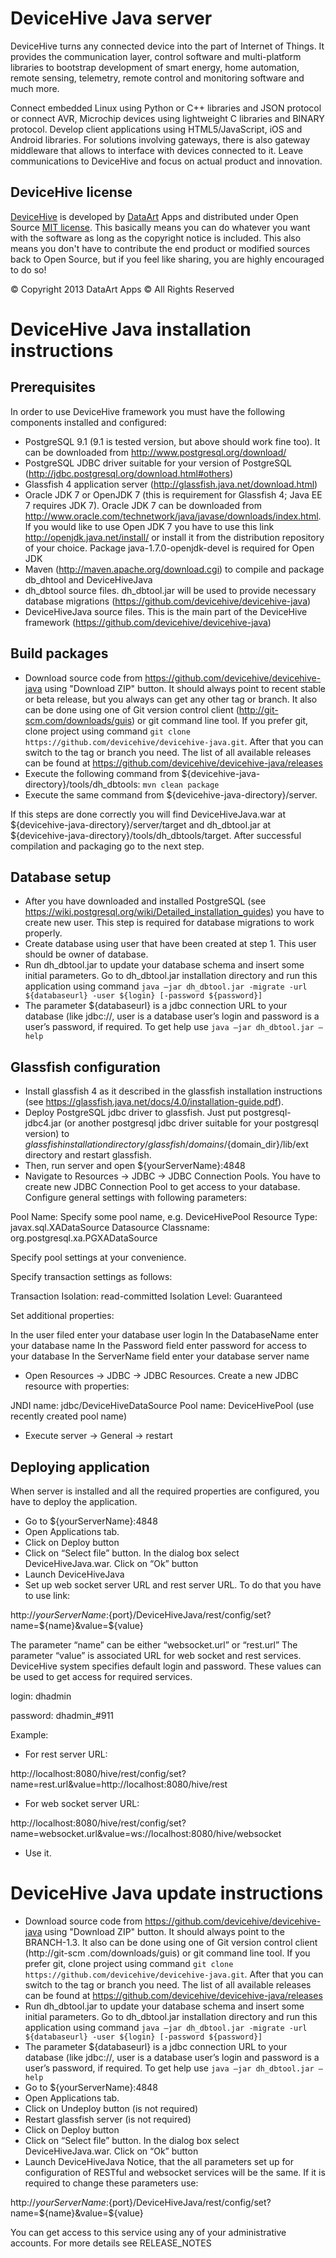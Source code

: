 DeviceHive Java server
======================

[DeviceHive]: http://devicehive.com "DeviceHive framework"
[DataArt]: http://dataart.com "DataArt"

DeviceHive turns any connected device into the part of Internet of Things.
It provides the communication layer, control software and multi-platform
libraries to bootstrap development of smart energy, home automation, remote
sensing, telemetry, remote control and monitoring software and much more.

Connect embedded Linux using Python or C++ libraries and JSON protocol or
connect AVR, Microchip devices using lightweight C libraries and BINARY protocol.
Develop client applications using HTML5/JavaScript, iOS and Android libraries.
For solutions involving gateways, there is also gateway middleware that allows
to interface with devices connected to it. Leave communications to DeviceHive
and focus on actual product and innovation.

DeviceHive license
------------------

[DeviceHive] is developed by [DataArt] Apps and distributed under Open Source
[MIT license](http://en.wikipedia.org/wiki/MIT_License). This basically means
you can do whatever you want with the software as long as the copyright notice
is included. This also means you don't have to contribute the end product or
modified sources back to Open Source, but if you feel like sharing, you are
highly encouraged to do so!

&copy; Copyright 2013 DataArt Apps &copy; All Rights Reserved

DeviceHive Java installation instructions
=========================================

Prerequisites
-------------
In order to use DeviceHive framework you must have the following components installed and configured:
* PostgreSQL 9.1 (9.1 is tested version, but above should work fine too). It can be downloaded from http://www.postgresql.org/download/
* PostgreSQL JDBC driver suitable for your version of PostgreSQL (http://jdbc.postgresql.org/download.html#others)
* Glassfish 4 application server (http://glassfish.java.net/download.html)
* Oracle JDK 7 or OpenJDK 7 (this is requirement for Glassfish 4; Java EE 7 requires JDK 7). Oracle JDK 7 can be
downloaded from http://www.oracle.com/technetwork/java/javase/downloads/index.html. If you would like to use Open JDK
 7 you have to use this link http://openjdk.java.net/install/ or install it from the distribution repository of your
 choice. Package java-1.7.0-openjdk-devel is required for Open JDK
* Maven (http://maven.apache.org/download.cgi) to compile and package db_dhtool and DeviceHiveJava 
* dh_dbtool source files. dh_dbtool.jar will be used to provide necessary database migrations (https://github.com/devicehive/devicehive-java)
* DeviceHiveJava source files. This is the main part of the DeviceHive framework (https://github.com/devicehive/devicehive-java)


Build packages
--------------
* Download source code from https://github.com/devicehive/devicehive-java using "Download ZIP" button. It should always point to recent stable or beta release, but you always can get any other tag or branch. It also can be done using one of Git version control client (http://git-scm.com/downloads/guis) or git command line tool. If you prefer git, clone project using command `git clone https://github.com/devicehive/devicehive-java.git`. After that you can switch to the tag or branch you need. The list of all available releases can be found at https://github.com/devicehive/devicehive-java/releases
* Execute the following command from ${devicehive-java-directory}/tools/dh_dbtools: `mvn clean package`
* Execute the same command from ${devicehive-java-directory}/server.

If this steps are done correctly you will find DeviceHiveJava.war at ${devicehive-java-directory}/server/target and dh_dbtool.jar at ${devicehive-java-directory}/tools/dh_dbtools/target. 
After successful compilation and packaging go to the next step.


Database setup
--------------
* After you have downloaded and installed PostgreSQL (see https://wiki.postgresql.org/wiki/Detailed_installation_guides) you have to create new user. This step is required for database migrations to work properly. 
* Create database using user that have been created at step 1. This user should be owner of database.
* Run dh_dbtool.jar to update your database schema and insert some initial parameters.  Go to dh_dbtool.jar installation directory and run this application using command `java –jar dh_dbtool.jar -migrate -url ${databaseurl} -user ${login} [-password ${password}]`
* The parameter ${databaseurl} is a jdbc connection URL to your database (like jdbc://, user is a database user’s login and password is a user’s password, if required.  To get help use `java –jar dh_dbtool.jar –help`

Glassfish configuration
-----------------------
* Install glassfish 4 as it described in the glassfish installation instructions (see https://glassfish.java.net/docs/4.0/installation-guide.pdf).
* Deploy PostgreSQL jdbc driver to glassfish. Just put postgresql-jdbc4.jar (or another postgresql jdbc driver suitable for your postgresql version) to ${glassfish installation directory}/glassfish/domains/${domain_dir}/lib/ext directory and restart glassfish.
* Then, run server and open ${yourServerName}:4848
* Navigate to Resources -> JDBC -> JDBC Connection Pools. You have to create new JDBC Connection Pool to get access to your database. Configure general settings with following parameters:

Pool Name: Specify some pool name, e.g. DeviceHivePool 
Resource Type: javax.sql.XADataSource
Datasource Classname: org.postgresql.xa.PGXADataSource

Specify pool settings at your convenience.

Specify transaction settings as follows:

Transaction Isolation: read-committed
Isolation Level: Guaranteed

Set additional properties:

In the user filed enter your database user login
In the DatabaseName enter your database name
In the Password field enter password for access to your database
In the ServerName field enter your database server name

* Open Resources -> JDBC -> JDBC Resources. Create a new JDBC resource with properties:

JNDI name: jdbc/DeviceHiveDataSource
Pool name: DeviceHivePool (use recently created pool name)

* Execute server ->  General ->  restart

Deploying application
---------------------
When server is installed and all the required properties are configured, you have to deploy the application. 

* Go to ${yourServerName}:4848
* Open Applications tab.
* Click on Deploy button
* Click on “Select file” button. In the dialog box select DeviceHiveJava.war. Click on “Ok” button
* Launch DeviceHiveJava
* Set up web socket server URL and rest server URL. To do that you have to use link:

http://${yourServerName}:${port}/DeviceHiveJava/rest/config/set?name=${name}&value=${value}

The parameter “name” can be either “websocket.url” or “rest.url” 
The parameter “value” is associated URL for web socket and rest services.
DeviceHive system specifies default login and password. These values can be used to get access for required services.

login: dhadmin

password: dhadmin_#911

Example:
* For rest server URL:

http://localhost:8080/hive/rest/config/set?name=rest.url&value=http://localhost:8080/hive/rest

* For web socket server URL:

http://localhost:8080/hive/rest/config/set?name=websocket.url&value=ws://localhost:8080/hive/websocket

* Use it.

DeviceHive Java update instructions
===================================

* Download source code from https://github.com/devicehive/devicehive-java using "Download ZIP" button. It should
always point to the BRANCH-1.3. It also can be done using one of Git version control client (http://git-scm
.com/downloads/guis) or git command line tool. If you prefer git, clone project using command `git clone
https://github.com/devicehive/devicehive-java.git`. After that you can switch to the tag or branch you need. The list
 of all available releases can be found at https://github.com/devicehive/devicehive-java/releases
* Run dh_dbtool.jar to update your database schema and insert some initial parameters.  Go to dh_dbtool.jar installation directory and run this application using command `java –jar dh_dbtool.jar -migrate -url ${databaseurl} -user ${login} [-password ${password}]`
* The parameter ${databaseurl} is a jdbc connection URL to your database (like jdbc://, user is a database user’s login and password is a user’s password, if required.  To get help use `java –jar dh_dbtool.jar –help`
* Go to ${yourServerName}:4848
* Open Applications tab.
* Click on Undeploy button (is not required)
* Restart glassfish server (is not required)
* Click on Deploy button
* Click on “Select file” button. In the dialog box select DeviceHiveJava.war. Click on “Ok” button
* Launch DeviceHiveJava
Notice, that the all parameters set up for configuration of RESTful and websocket services will be the same. If it is
 required to change these parameters use:

 http://${yourServerName}:${port}/DeviceHiveJava/rest/config/set?name=${name}&value=${value}

 You can get access to this service using any of your administrative accounts.
 For more details see RELEASE_NOTES

